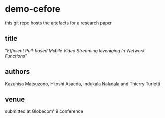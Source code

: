 # demo-cefore

this git repo hosts the artefacts for a research paper

## title

"*Efficient Pull-based Mobile Video Streaming leveraging In-Network Functions*"

## authors

Kazuhisa Matsuzono, Hitoshi Asaeda, Indukala Naladala and Thierry Turletti

## venue

submitted at Globecom'19 conference 
